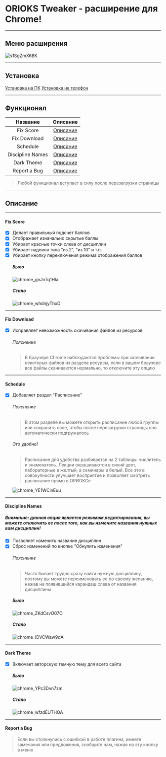 # ORIOKS Tweaker - расширение для Chrome!
***
## Меню расширения
![s1SgZmX6BK](https://user-images.githubusercontent.com/47709593/166122797-b8241fa7-a803-48b7-9d5c-d3ccf2d88280.png)
***
## Установка
[Установка на ПК](README_PC.md)
[Установка на телефон](README_MOBILE.md)
***
## Функционал
 Название | Описание
 :-------:|:--------:|
 Fix Score | [Описание](#fixscore)
 Fix Download | [Описание](#fixdownload)
 Schedule | [Описание](#schedule)
 Discipline Names | [Описание](#disciplinenames)
 Dark Theme | [Описание](#darktheme)
 Report a Bug | [Описание](#bugreport)
 > Любой функционал вступает
 > в силу после перезагрузки страницы
***
## Описание
***
<a id="fixscore"></a>
#### Fix Score
- [x] Делает правильный подсчет баллов
- [x] Отображает изначально скрытые баллы
- [x] Убирает красные точки слева от дисциплин
- [x] Убирает надписи типа "из 2", "из 10" и т.п.
- [x] Убирает кнопку переключения режима отображения баллов
    ##### Было
    ![chrome_gnJnTq1Hla](https://user-images.githubusercontent.com/47709593/155848859-49e98582-2920-4e82-9de8-3b596f808c31.png)
    ##### Стало
    ![chrome_whdnjyThxD](https://user-images.githubusercontent.com/47709593/155848900-df2d7942-2b84-4012-963f-5e03f8609dca.png)
***
<a id="fixdownload"></a>
#### Fix Download
- [x] Исправляет невозможность скачивания файлов из ресурсов
    ###### Пояснение
    > В браузере Chrome наблюдаются проблемы при скачивании некоторых файлов из раздела ресурсы, если в вашем браузере все файлы скачиваются нормально, то отключите эту опцию
***
<a id="schedule"></a>
#### Schedule
- [x] Добавляет раздел "Расписание"
    ###### Пояснение
    > В этом разделе вы можете открыть расписание любой группы или сохранить свое, чтобы после перезагрузки страницы оно автоматически подгружалось
    ###### Это удобно!
    > Расписание для удобства разбивается на 2 таблицы: числитель и знаменатель. Лекции окрашиваются в синий цвет, лабораторные в желтый, а семинары в белый. Все это в совокупности улучшает восприятие и позволяет смотреть расписание прямо в ОРИОКСе

    ![chrome_YE1WCinEuu](https://user-images.githubusercontent.com/47709593/166122778-6e8aa07e-e8ac-4ba7-a99b-cfb888e48502.png)
***
<a id="disciplinenames"></a>
#### Discipline Names
##### Внимание: данная опция является режимом редактирования, вы можете отключить ее после того, как вы измените названия нужных вам дисциплин!
- [x] Позволяет изменить название дисциплин
- [x] Сброс изменений по кнопке "Обнулить изменения"
    ###### Пояснение
    > Часто бывает трудно сразу найти нужную дисциплину, поэтому вы можете переименовать ее по своему желанию, нажав на появившийся карандаш слева от названия дисциплины
    ##### Было
    ![chrome_ZKdCsvO07O](https://user-images.githubusercontent.com/47709593/155850141-1d5fea68-9278-4b6e-8898-6bb37dd55f73.png)
    ##### Стало
    ![chrome_IDVCWaw9dA](https://user-images.githubusercontent.com/47709593/155850208-547689e6-8d29-4406-96fe-cea94cb0372e.png)
***
<a id="darktheme"></a>
#### Dark Theme
- [x] Включает авторскую темную тему для всего сайта
    ##### Было
    ![chrome_YPc3Dvn7zm](https://user-images.githubusercontent.com/47709593/166122621-e3e8981b-dbe2-4cfd-8c69-88e77dc36291.png)
    ##### Стало
    ![chrome_wfzdEUTHQA](https://user-images.githubusercontent.com/47709593/166122624-994c37c5-c766-4986-8579-3e3eed472ac8.png)
***
<a id="bugreport"></a>
#### Report a Bug
> Если вы столкнулись с ошибкой в работе плагина, имеете замечания или предложения, сообщите нам, нажав на эту кнопку в меню